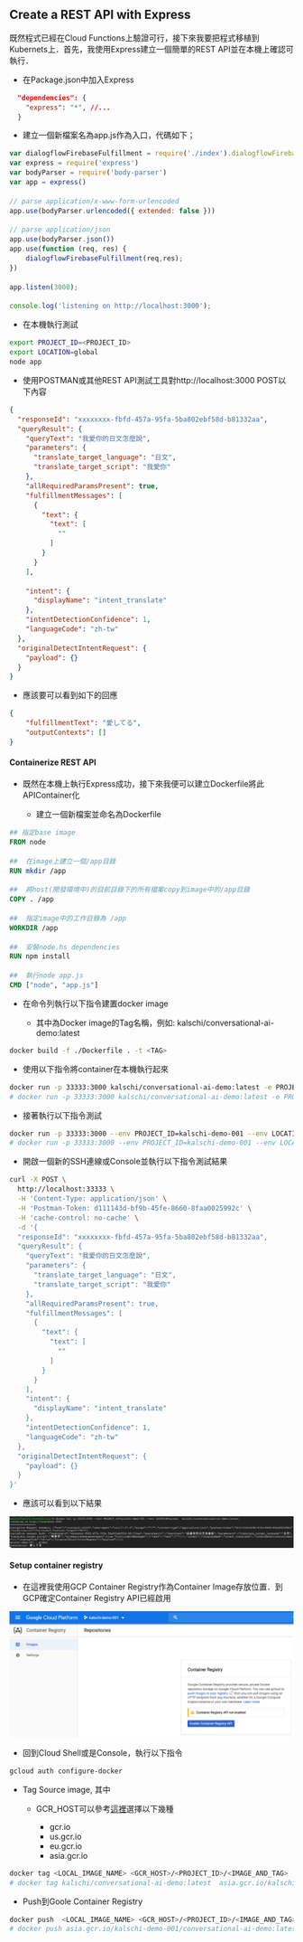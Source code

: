 ##  Create a REST API with Express

既然程式已經在Cloud Functions上驗證可行，接下來我要把程式移植到Kubernets上．首先，我使用Express建立一個簡單的REST API並在本機上確認可執行．

-   在Package.json中加入Express

```json
  "dependencies": {
    "express": "*", //...
  }
```

-   建立一個新檔案名為app.js作為入口，代碼如下；

```javascript
var dialogflowFirebaseFulfillment = require('./index').dialogflowFirebaseFulfillment;
var express = require('express')
var bodyParser = require('body-parser')
var app = express()

// parse application/x-www-form-urlencoded
app.use(bodyParser.urlencoded({ extended: false }))

// parse application/json
app.use(bodyParser.json())
app.use(function (req, res) {
    dialogflowFirebaseFulfillment(req,res);
})

app.listen(3000);

console.log('listening on http://localhost:3000');
```

-   在本機執行測試

```bash
export PROJECT_ID=<PROJECT_ID>
export LOCATION=global
node app
```

-   使用POSTMAN或其他REST API測試工具對http://localhost:3000 POST以下內容

```json
{
  "responseId": "xxxxxxxx-fbfd-457a-95fa-5ba802ebf58d-b81332aa",
  "queryResult": {
    "queryText": "我愛你的日文怎麼說",
    "parameters": {
      "translate_target_language": "日文",
      "translate_target_script": "我愛你"
    },
    "allRequiredParamsPresent": true,
    "fulfillmentMessages": [
      {
        "text": {
          "text": [
            ""
          ]
        }
      }
    ],
    
    "intent": {
      "displayName": "intent_translate"
    },
    "intentDetectionConfidence": 1,
    "languageCode": "zh-tw"
  },
  "originalDetectIntentRequest": {
    "payload": {}
  }
}
```

  - 應該要可以看到如下的回應

```json
{
    "fulfillmentText": "愛してる",
    "outputContexts": []
}
```

#### Containerize REST API

- 既然在本機上執行Express成功，接下來我便可以建立Dockerfile將此APIContainer化

  -   建立一個新檔案並命名為Dockerfile

```dockerfile
## 指定base image
FROM node

##  在image上建立一個/app目錄
RUN mkdir /app

##  將host(開發環境中)的目前目錄下的所有檔案copy到image中的/app目錄
COPY . /app

##  指定image中的工作目錄為 /app
WORKDIR /app

##  安裝node.hs dependencies
RUN npm install

##  執行node app.js
CMD ["node", "app.js"]
```

- 在命令列執行以下指令建置docker image

  - 其中<TAG>為Docker image的Tag名稱，例如: kalschi/conversational-ai-demo:latest

```bash
docker build -f ./Dockerfile . -t <TAG>
```

- 使用以下指令將container在本機執行起來

```bash
docker run -p 33333:3000 kalschi/conversational-ai-demo:latest -e PROJECT_ID=<PRPJECT_ID> -e LOCATION=global -d
# docker run -p 33333:3000 kalschi/conversational-ai-demo:latest -e PROJECT_ID=kalschi-demo-001 -e LOCATION=global
```

- 接著執行以下指令測試

```bash
docker run -p 33333:3000 --env PROJECT_ID=kalschi-demo-001 --env LOCATION=global <TAG>
# docker run -p 33333:3000 --env PROJECT_ID=kalschi-demo-001 --env LOCATION=global  kalschi/conversational-ai-demo:latest
```

- 開啟一個新的SSH連線或Console並執行以下指令測試結果

```bash
curl -X POST \
  http://localhost:33333 \
  -H 'Content-Type: application/json' \
  -H 'Postman-Token: d111143d-bf9b-45fe-8660-8faa0025992c' \
  -H 'cache-control: no-cache' \
  -d '{
  "responseId": "xxxxxxxx-fbfd-457a-95fa-5ba802ebf58d-b81332aa",
  "queryResult": {
    "queryText": "我愛你的日文怎麼說",
    "parameters": {
      "translate_target_language": "日文",
      "translate_target_script": "我愛你"
    },
    "allRequiredParamsPresent": true,
    "fulfillmentMessages": [
      {
        "text": {
          "text": [
            ""
          ]
        }
      }
    ],
    "intent": {
      "displayName": "intent_translate"
    },
    "intentDetectionConfidence": 1,
    "languageCode": "zh-tw"
  },
  "originalDetectIntentRequest": {
    "payload": {}
  }
}'
```

- 應該可以看到以下結果

<img src="./img/container-local-test.png"/>


####  Setup container registry

- 在這裡我使用GCP Container Registry作為Container Image存放位置．到GCP確定Container Registry API已經啟用

<img src="./img/api-enable-container-registry.png"/>

- 回到Cloud Shell或是Console，執行以下指令

```bash
gcloud auth configure-docker
```

- Tag Source image, 其中

  - GCR_HOST可以參考[這裡](https://cloud.google.com/container-registry/docs/pushing-and-pulling?hl=en_US&_ga=2.60075886.-2128082994.1572832382)選擇以下幾種

    - gcr.io
    - us.gcr.io
    - eu.gcr.io
    - asia.gcr.io

```bash
docker tag <LOCAL_IMAGE_NAME> <GCR_HOST>/<PROJECT_ID>/<IMAGE_AND_TAG>
# docker tag kalschi/conversational-ai-demo:latest  asia.gcr.io/kalschi-demo-001/conversational-ai-demo:latest
```

-  Push到Goole Container Registry

```bash
docker push  <LOCAL_IMAGE_NAME> <GCR_HOST>/<PROJECT_ID>/<IMAGE_AND_TAG>
# docker push asia.gcr.io/kalschi-demo-001/conversational-ai-demo:latest
```